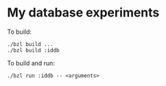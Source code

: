 # My database experiments

To build:
```
./bzl build ...
./bzl build :iddb
```

To build and run:
```
./bzl run :iddb -- <arguments>
```
